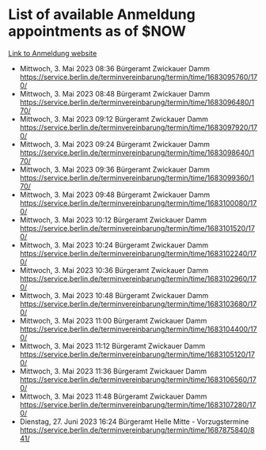 # List of available Anmeldung appointments as of $NOW
[Link to Anmeldung website](https://service.berlin.de/terminvereinbarung/termin/tag.php?termin=1&anliegen[]=120686&dienstleisterlist=122210,122217,327316,122219,327312,122227,327314,122231,327346,122243,327348,122254,122252,329742,122260,329745,122262,329748,122271,327278,122273,327274,122277,327276,330436,122280,327294,122282,327290,122284,327292,122291,327270,122285,327266,122286,327264,122296,327268,150230,329760,122297,327286,122294,327284,122312,329763,122314,329775,122304,327330,122311,327334,122309,327332,317869,122281,327352,122279,329772,122283,122276,327324,122274,327326,122267,329766,122246,327318,122251,327320,122257,327322,122208,327298,122226,327300&herkunft=http%3A%2F%2Fservice.berlin.de%2Fdienstleistung%2F120686%2F)
- Mittwoch, 3. Mai 2023 08:36 Bürgeramt Zwickauer Damm https://service.berlin.de/terminvereinbarung/termin/time/1683095760/170/
- Mittwoch, 3. Mai 2023 08:48 Bürgeramt Zwickauer Damm https://service.berlin.de/terminvereinbarung/termin/time/1683096480/170/
- Mittwoch, 3. Mai 2023 09:12 Bürgeramt Zwickauer Damm https://service.berlin.de/terminvereinbarung/termin/time/1683097920/170/
- Mittwoch, 3. Mai 2023 09:24 Bürgeramt Zwickauer Damm https://service.berlin.de/terminvereinbarung/termin/time/1683098640/170/
- Mittwoch, 3. Mai 2023 09:36 Bürgeramt Zwickauer Damm https://service.berlin.de/terminvereinbarung/termin/time/1683099360/170/
- Mittwoch, 3. Mai 2023 09:48 Bürgeramt Zwickauer Damm https://service.berlin.de/terminvereinbarung/termin/time/1683100080/170/
- Mittwoch, 3. Mai 2023 10:12 Bürgeramt Zwickauer Damm https://service.berlin.de/terminvereinbarung/termin/time/1683101520/170/
- Mittwoch, 3. Mai 2023 10:24 Bürgeramt Zwickauer Damm https://service.berlin.de/terminvereinbarung/termin/time/1683102240/170/
- Mittwoch, 3. Mai 2023 10:36 Bürgeramt Zwickauer Damm https://service.berlin.de/terminvereinbarung/termin/time/1683102960/170/
- Mittwoch, 3. Mai 2023 10:48 Bürgeramt Zwickauer Damm https://service.berlin.de/terminvereinbarung/termin/time/1683103680/170/
- Mittwoch, 3. Mai 2023 11:00 Bürgeramt Zwickauer Damm https://service.berlin.de/terminvereinbarung/termin/time/1683104400/170/
- Mittwoch, 3. Mai 2023 11:12 Bürgeramt Zwickauer Damm https://service.berlin.de/terminvereinbarung/termin/time/1683105120/170/
- Mittwoch, 3. Mai 2023 11:36 Bürgeramt Zwickauer Damm https://service.berlin.de/terminvereinbarung/termin/time/1683106560/170/
- Mittwoch, 3. Mai 2023 11:48 Bürgeramt Zwickauer Damm https://service.berlin.de/terminvereinbarung/termin/time/1683107280/170/
- Dienstag, 27. Juni 2023 16:24 Bürgeramt Helle Mitte - Vorzugstermine https://service.berlin.de/terminvereinbarung/termin/time/1687875840/841/
